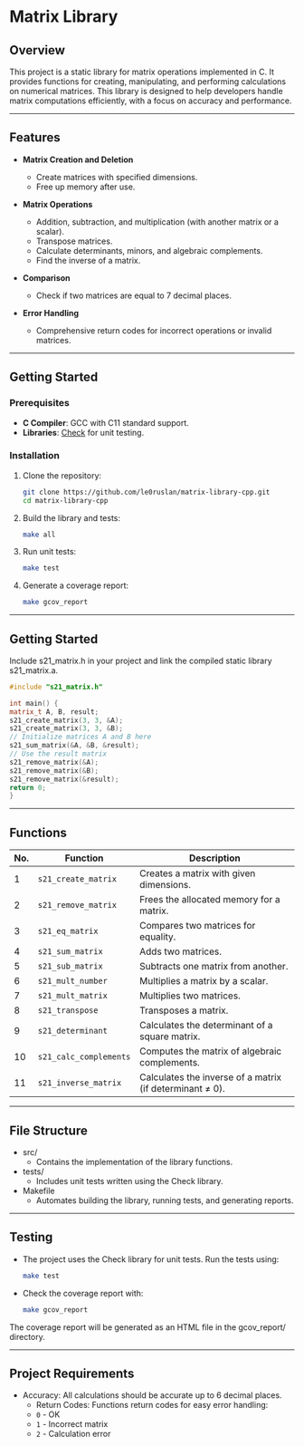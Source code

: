# Matrix Library

## Overview

This project is a static library for matrix operations implemented in C. It provides functions for creating, manipulating, and performing calculations on numerical matrices. This library is designed to help developers handle matrix computations efficiently, with a focus on accuracy and performance.

---

## Features

- **Matrix Creation and Deletion**
   - Create matrices with specified dimensions.
   - Free up memory after use.

- **Matrix Operations**
   - Addition, subtraction, and multiplication (with another matrix or a scalar).
   - Transpose matrices.
   - Calculate determinants, minors, and algebraic complements.
   - Find the inverse of a matrix.

- **Comparison**
   - Check if two matrices are equal to 7 decimal places.

- **Error Handling**
   - Comprehensive return codes for incorrect operations or invalid matrices.

---

## Getting Started

### Prerequisites

- **C Compiler**: GCC with C11 standard support.
- **Libraries**: [Check](https://libcheck.github.io/check/) for unit testing.

### Installation

1. Clone the repository:
   ```bash
   git clone https://github.com/le0ruslan/matrix-library-cpp.git
   cd matrix-library-cpp
   ```
   
2. Build the library and tests:
   ```bash
   make all
   ```

3. Run unit tests:
   ```bash
   make test
   ```
   
4. Generate a coverage report:
   ```bash
   make gcov_report
   ```

---

## Getting Started
Include s21_matrix.h in your project and link the compiled static library s21_matrix.a.
   ```c++
#include "s21_matrix.h"

int main() {
matrix_t A, B, result;
s21_create_matrix(3, 3, &A);
s21_create_matrix(3, 3, &B);
// Initialize matrices A and B here
s21_sum_matrix(&A, &B, &result);
// Use the result matrix
s21_remove_matrix(&A);
s21_remove_matrix(&B);
s21_remove_matrix(&result);
return 0;
}
   ```

---

## Functions

| No. | Function                                | Description                                                    |
|-----|----------------------------------------|----------------------------------------------------------------|
| 1   | `s21_create_matrix	`                   | Creates a matrix with given dimensions.               |
| 2   | `s21_remove_matrix`       | Frees the allocated memory for a matrix.                                      |
| 3   | `s21_eq_matrix`         | Compares two matrices for equality.                                         |
| 4   | `s21_sum_matrix`        | Adds two matrices.                                      |
| 5   | `s21_sub_matrix`        | Subtracts one matrix from another.    |
| 6   | `s21_mult_number`         | 	Multiplies a matrix by a scalar.                                              |
| 7   | `s21_mult_matrix`         | 	Multiplies two matrices.                          |
| 8   | `s21_transpose`        | Transposes a matrix.            |
| 9   | `s21_determinant`       | Calculates the determinant of a square matrix.  |
| 10  | `s21_calc_complements`| Computes the matrix of algebraic complements.         |
| 11  | `s21_inverse_matrix`        | Calculates the inverse of a matrix (if determinant ≠ 0).                            |

---

## File Structure
* src/
  - Contains the implementation of the library functions.
* tests/
  - Includes unit tests written using the Check library.
* Makefile
  - Automates building the library, running tests, and generating reports.

---

## Testing
* The project uses the Check library for unit tests. Run the tests using:
   ```bash
   make test
   ```

* Check the coverage report with:
   ```bash
   make gcov_report
   ```
The coverage report will be generated as an HTML file in the gcov_report/ directory.

---

## Project Requirements
* Accuracy: All calculations should be accurate up to 6 decimal places.
  * Return Codes: Functions return codes for easy error handling:
  - `0` - OK
  - `1` - Incorrect matrix
  - `2` - Calculation error
